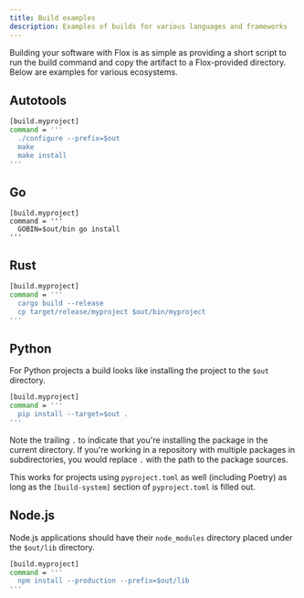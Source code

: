 ```yaml
---
title: Build examples
description: Examples of builds for various languages and frameworks
---
```


Building your software with Flox is as simple as providing a short script
to run the build command and copy the artifact to a Flox-provided directory.
Below are examples for various ecosystems.

## Autotools

```bash
[build.myproject]
command = '''
  ./configure --prefix=$out
  make
  make install
'''
```

## Go

```
[build.myproject]
command = '''
  GOBIN=$out/bin go install
'''
```

## Rust

```bash
[build.myproject]
command = '''
  cargo build --release
  cp target/release/myproject $out/bin/myproject
'''
```

## Python

For Python projects a build looks like installing the project to the `$out`
directory.

```bash
[build.myproject]
command = '''
  pip install --target=$out .
'''
```

Note the trailing `.` to indicate that you're installing the package in the
current directory.
If you're working in a repository with multiple packages in subdirectories,
you would replace `.` with the path to the package sources.

This works for projects using `pyproject.toml` as well (including Poetry) as
long as the `[build-system]` section of `pyproject.toml` is filled out.

## Node.js

Node.js applications should have their `node_modules` directory placed under
the `$out/lib` directory.

```bash
[build.myproject]
command = '''
  npm install --production --prefix=$out/lib
'''
```

